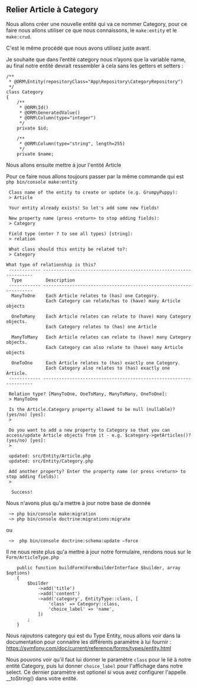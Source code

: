 ## Relier Article à Category

Nous allons créer une nouvelle entité qui va ce nommer Category, pour ce faire nous allons utiliser ce que nous connaissons, le `make:entity` et le `make:crud`.

C'est le même procédé que nous avons utilisez juste avant.

Je souhaite que dans l’entité category nous n’ayons que la variable name, au final notre entité devrait ressembler à cela sans les getters et setters :

```
/**
 * @ORM\Entity(repositoryClass="App\Repository\CategoryRepository")
 */
class Category
{
    /**
     * @ORM\Id()
     * @ORM\GeneratedValue()
     * @ORM\Column(type="integer")
     */
    private $id;

    /**
     * @ORM\Column(type="string", length=255)
     */
    private $name;
```

Nous allons ensuite mettre à jour l'entité Article


Pour ce faire nous allons toujours passer par la même commande qui est `php bin/console make:entity`

```
 Class name of the entity to create or update (e.g. GrumpyPuppy):
 > Article

 Your entity already exists! So let's add some new fields!

 New property name (press <return> to stop adding fields):
 > Category

 Field type (enter ? to see all types) [string]:
 > relation

 What class should this entity be related to?:
 > Category

What type of relationship is this?
 ------------ ------------------------------------------------------------------ 
  Type         Description                                                       
 ------------ ------------------------------------------------------------------ 
  ManyToOne    Each Article relates to (has) one Category.                       
               Each Category can relate/has to (have) many Article objects       
                                                                                 
  OneToMany    Each Article relates can relate to (have) many Category objects.  
               Each Category relates to (has) one Article                        
                                                                                 
  ManyToMany   Each Article relates can relate to (have) many Category objects.  
               Each Category can also relate to (have) many Article objects      
                                                                                 
  OneToOne     Each Article relates to (has) exactly one Category.               
               Each Category also relates to (has) exactly one Article.          
 ------------ ------------------------------------------------------------------ 

 Relation type? [ManyToOne, OneToMany, ManyToMany, OneToOne]:
 > ManyToOne

 Is the Article.Category property allowed to be null (nullable)? (yes/no) [yes]:
 > 

 Do you want to add a new property to Category so that you can access/update Article objects from it - e.g. $category->getArticles()? (yes/no) [yes]:
 > 

 updated: src/Entity/Article.php
 updated: src/Entity/Category.php

 Add another property? Enter the property name (or press <return> to stop adding fields):
 > 
           
  Success! 
```

Nous n'avons plus qu'a mettre à jour notre base de donnée

```
 ~> php bin/console make:migration
 ~> php bin/console doctrine:migrations:migrate 
```

ou 

```
 ~>  php bin/console doctrine:schema:update —force
```

Il ne nous reste plus qu'a mettre à jour notre formulaire, rendons nous sur le `Form/ArticleType.php`

```
    public function buildForm(FormBuilderInterface $builder, array $options)
    {
        $builder
            ->add('title')
            ->add('content')
            ->add('category', EntityType::class, [
                'class' => Category::class,
                'choice_label' => 'name',
            ])
        ;
    }
```
Nous rajoutons category qui est du Type Entity, nous allons voir dans la documentation pour connaitre les différents paramètre à lui fournir : <https://symfony.com/doc/current/reference/forms/types/entity.html>

Nous pouvons voir qu'il faut lui donner le paramètre `class` pour le lié à notre entité Category, puis lui donner `choice_label` pour l'affichage dans notre select. Ce dernier paramètre est optionel si vous avez configurer l'appelle __toString() dans votre entité.

